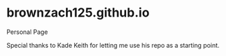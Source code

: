 brownzach125.github.io
===================

Personal Page

Special thanks to Kade Keith for letting me use his repo as a starting point.
